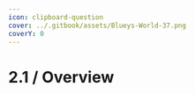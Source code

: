 ```yaml
---
icon: clipboard-question
cover: ../.gitbook/assets/Blueys-World-37.png
coverY: 0
---
```


# 2.1 / Overview

